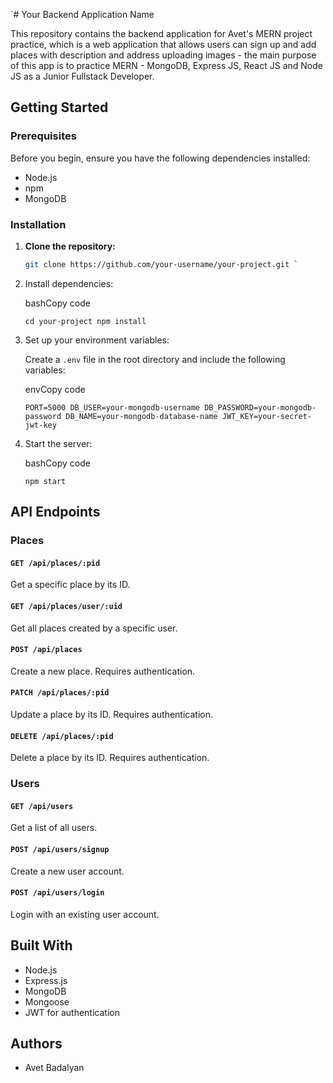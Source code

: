 `# Your Backend Application Name

This repository contains the backend application for Avet's MERN project practice, which is a web application that allows users can sign up and add places with description and address uploading images - the main purpose of this app is to practice MERN - MongoDB, Express JS, React JS and Node JS as a Junior Fullstack Developer.

## Getting Started

### Prerequisites

Before you begin, ensure you have the following dependencies installed:

- Node.js
- npm
- MongoDB

### Installation

1. **Clone the repository:**

   ```bash
   git clone https://github.com/your-username/your-project.git `

1.  Install dependencies:

    bashCopy code

    `cd your-project
    npm install`

2.  Set up your environment variables:

    Create a `.env` file in the root directory and include the following variables:

    envCopy code

    `PORT=5000
    DB_USER=your-mongodb-username
    DB_PASSWORD=your-mongodb-password
    DB_NAME=your-mongodb-database-name
    JWT_KEY=your-secret-jwt-key`

3.  Start the server:

    bashCopy code

    `npm start`

API Endpoints
-------------

### Places

#### `GET /api/places/:pid`

Get a specific place by its ID.

#### `GET /api/places/user/:uid`

Get all places created by a specific user.

#### `POST /api/places`

Create a new place. Requires authentication.

#### `PATCH /api/places/:pid`

Update a place by its ID. Requires authentication.

#### `DELETE /api/places/:pid`

Delete a place by its ID. Requires authentication.

### Users

#### `GET /api/users`

Get a list of all users.

#### `POST /api/users/signup`

Create a new user account.

#### `POST /api/users/login`

Login with an existing user account.

Built With
----------

-   Node.js
-   Express.js
-   MongoDB
-   Mongoose
-   JWT for authentication

Authors
-------

-   Avet Badalyan